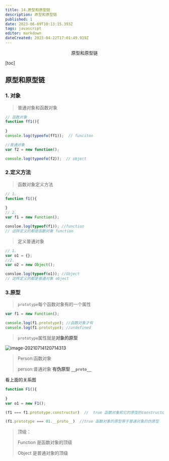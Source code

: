 ```yaml
---
title: 14.原型和原型链
description: 原型和原型链
published: 1
date: 2023-06-09T10:13:15.393Z
tags: javascript
editor: markdown
dateCreated: 2023-04-22T17:01:49.919Z
---
```


<center>原型和原型链</center>

[toc]

## 原型和原型链

### 1. 对象

> 普通对象和函数对象

```js
// 函数对象
function ff1(){
    
}
console.log(typeofo(ff1));  // funciton 

//普通对象
var f2 = new function();	

console.log(typeofo(f2));  // object 
```



### 2.定义方法

> 函数对象定义方法

```js
// 1. 
function f1(){
    
}
// 2.
var f1 = new Function();  

consloe.log(typeof(f1)); //function
// 这样定义的都是函数对象 function
```

> 定义普通对象

```js
// 1. 
var o1 = {};
//2.
var o2 = new Object();

consloe.log(typeof(o1)); //Object
// 这样定义的都是普通对象 object
```



### 3.原型

> `prototype`每个函数对象有的一个属性

```js
var f1 = new Function();

console.log(f1.prototype); //函数对象才有
console.log(f1.prototype); //undefined
```

> `prototype`属性就是**对象的原型**

![image-20210714120714313](W:\notes\front-end\3.JAVASCRIPT\image-20210714120714313.png)

> Person:函数对象  
>
> person:普通对象   **有伪原型 `__proto__`**

看上面的关系图

```js
function F1(){
    
}
var o1 = new F1();

(f1 === f1.prototype.constructor)  //  true 函数对象和它的原型的constructor相等

(f1.prototype === 01.__proto__)  //true 函数对象的原型等于普通对象的伪原型
```

> 顶级：
>
> Function  是函数对象的顶级
>
> Object   是普通对象的顶级

```js



```

















